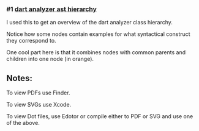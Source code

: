

### #1 [dart analyzer ast hierarchy](./#01_2023-04-03_astnode_with_examples.pdf)
I used this to get an overview of the dart analyzer class hierarchy. 

Notice how some nodes contain examples for what syntactical construct they correspond to.

One cool part here is that it combines nodes with common parents and children into one node (in orange).

## Notes:

To view PDFs use Finder.

To view SVGs use Xcode.

To view Dot files, use Edotor or compile either to PDF or SVG and use one of the above.
